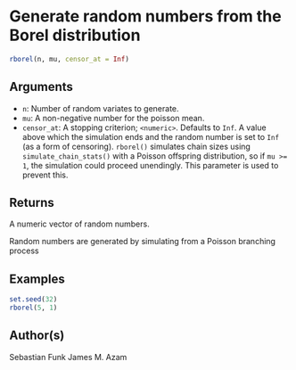 # Generate random numbers from the Borel distribution

```r
rborel(n, mu, censor_at = Inf)
```

## Arguments

- `n`: Number of random variates to generate.
- `mu`: A non-negative number for the poisson mean.
- `censor_at`: A stopping criterion; `<numeric>`. Defaults to `Inf`. A value above which the simulation ends and the random number is set to `Inf` (as a form of censoring). `rborel()` simulates chain sizes using `simulate_chain_stats()` with a Poisson offspring distribution, so if `mu >= 1`, the simulation could proceed unendingly. This parameter is used to prevent this.

## Returns

A numeric vector of random numbers.

Random numbers are generated by simulating from a Poisson branching process

## Examples

```r
set.seed(32)
rborel(5, 1)
```

## Author(s)

Sebastian Funk James M. Azam
